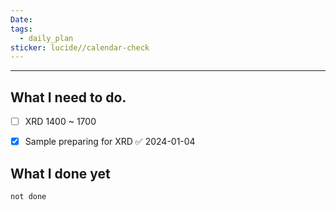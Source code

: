 ```yaml
---
Date: 
tags:
  - daily_plan
sticker: lucide//calendar-check
---
```

---
## What I need to do.

- [ ] XRD 1400 ~ 1700
- [x] Sample preparing for XRD ✅ 2024-01-04



## What I done yet
```tasks
not done
```

